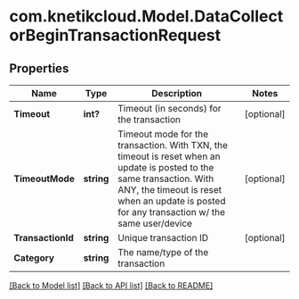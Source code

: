 # com.knetikcloud.Model.DataCollectorBeginTransactionRequest
## Properties

Name | Type | Description | Notes
------------ | ------------- | ------------- | -------------
**Timeout** | **int?** | Timeout (in seconds) for the transaction | [optional] 
**TimeoutMode** | **string** | Timeout mode for the transaction. With TXN, the timeout is reset when an update is posted to the same transaction. With ANY, the timeout is reset when an update is posted for any transaction w/ the same user/device | [optional] 
**TransactionId** | **string** | Unique transaction ID | [optional] 
**Category** | **string** | The name/type of the transaction | 

[[Back to Model list]](../README.md#documentation-for-models) [[Back to API list]](../README.md#documentation-for-api-endpoints) [[Back to README]](../README.md)

